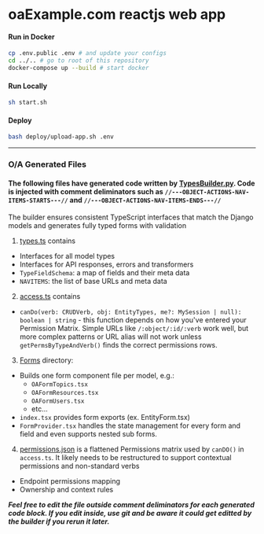 # oaExample.com reactjs web app

#### Run in Docker
```sh
cp .env.public .env # and update your configs
cd ../.. # go to root of this repository
docker-compose up --build # start docker
```

#### Run Locally
```sh
sh start.sh
```

#### Deploy

```sh
bash deploy/upload-app.sh .env
```

----
### O/A Generated Files 
#### The following files have generated code written by [TypesBuilder.py](src/typescript/TypesBuilder.py). Code is injected with comment deliminators such as `//---OBJECT-ACTIONS-NAV-ITEMS-STARTS---//` and `//---OBJECT-ACTIONS-NAV-ITEMS-ENDS---//`

The builder ensures consistent TypeScript interfaces that match the Django models and generates fully typed forms with validation

1. [types.ts](stack/reactjs/src/object-actions/types/types.ts) contains 
- Interfaces for all model types
- Interfaces for API responses, errors and transformers
- `TypeFieldSchema`: a map of fields and their meta data 
- `NAVITEMS`: the list of base URLs and meta data

2. [access.ts](stack/reactjs/src/object-actions/types/access.ts) contains

- `canDo(verb: CRUDVerb, obj: EntityTypes, me?: MySession | null): boolean | string` - this function depends on how you've entered your Permission Matrix. Simple URLs like `/:object/:id/:verb` work well, but more complex patterns or URL alias will not work unless `getPermsByTypeAndVerb()` finds the correct permissions rows.

3. [Forms](stack/reactjs/src/object-actions/forming/forms) directory: 
- Builds one form component file per model, e.g.:
  - `OAFormTopics.tsx`
  - `OAFormResources.tsx`
  - `OAFormUsers.tsx`
  - etc...
- `index.tsx` provides form exports (ex. EntityForm.tsx)
- `FormProvider.tsx` handles the state management for every form and field and even supports nested sub forms.

4. [permissions.json](stack/reactjs/src/object-actions/types/permissions.json) is a flattened Permissions matrix used by `canDO()` in `access.ts`. It likely needs to be restructured to support contextual permissions and non-standard verbs

- Endpoint permissions mapping
- Ownership and context rules


***__Feel free to edit the file outside comment deliminators for each generated code block. If you edit inside, use git and be aware it could get editted by the builder if you rerun it later.__***
